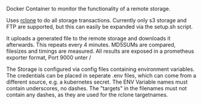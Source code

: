 Docker Container to monitor the functionality of a remote storage.

Uses [rclone](URL='https://rclone.org') to do all storage transactions. Currently only s3 storage and FTP are supported, but this can easily be expanded via the setup.sh script.

It uploads a generated file to the remote storage and downloads it afterwards. This repeats every 4 minutes. MD5SUMs are compared, filesizes and timings are measured.
All results are exposed in a prometheus exporter format, Port 9000 unter /

The Storage is configured via config files containing environment variables.
The credentials can be placed in seperate .env files, which can come from a different source, e.g. a kubernetes secret.
The ENV Variable names must contain underscores, no dashes. The "targets" in the filenames must not contain any dashes, as they are used for the rclone targetnames.
